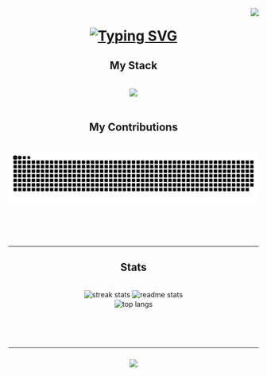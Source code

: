 <img align="right" src="https://visitor-badge.laobi.icu/badge?page_id=addy2354.visitor-badge&left_color=red&right_color=green&left_text=Hello%20Visitors" />

<h1 align="center">
  <a href="https://git.io/typing-svg"><img src="https://readme-typing-svg.demolab.com?font=Righteous&pause=1000&color=507FF7&center=true&vCenter=true&random=false&width=435&lines=Hi+there%2C+I'm+Adeel!+%F0%9F%91%8B;I+work+on+websites+and+web+apps!" alt="Typing SVG" /></a>
</h1>

<h2 align="center"> My Stack </h2>
<br/>
<div align="center">
  <a href="https://skillicons.dev">
    <img src="https://skillicons.dev/icons?i=html,css,bootstrap,js,ts,cpp,postman,latex,materialui,firebase,react,bun,py,vscode,github,netlify,mysql,nodejs,express,java,replit&perline=7" />
  </a>
</div>

<br/>

<div align="center">
  <h2> My Contributions </h2>
  <br>
  <img alt="snake eating my contributions" src="https://raw.githubusercontent.com/adeel-015/adeel-015/output/snake.svg" />

  <br/><br/><br/>
</div>

<hr/>

<h2 align="center"> Stats </h2>
<br>
<div align="center">
  <img width=390 src="https://streak-stats.demolab.com?user=adeel-015&theme=transparent" alt="streak stats" />
  <img width=390 src="https://github-readme-stats.vercel.app/api?username=adeel-015&theme=transparent&show_icons=true&rank_icon=github" alt="readme stats" />
  <br/>
  <img width=325 align="center" src="https://github-readme-stats.vercel.app/api/top-langs/?username=adeel-015&layout=donut-vertical&theme=transparent" alt="top langs" />
</div>

<br/><br/>
<br/>

<hr/>

<h3 align="center">
  <img src="https://readme-typing-svg.demolab.com/?font=Righteous&size=25&center=true&width=500&height=70&duration=4000&lines=Thanks+for+visiting!%20👋;Shoot+me+a+message+on+LinkedIn!;I'm+always+down+to+learn+new+things!+:)">
</h3>

<br/>
  
